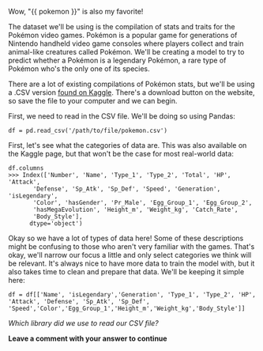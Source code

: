 Wow, "{{ pokemon }}" is also my favorite!

The dataset we'll be using is the compilation of stats and traits for the Pokémon video games. Pokémon is a popular game for generations of Nintendo handheld video game consoles where players collect and train animal-like creatures called Pokémon. We'll be creating a model to try to predict whether a Pokémon is a legendary Pokémon, a rare type of Pokémon who's the only one of its species.

There are a lot of existing compilations of Pokémon stats, but we'll be using a .CSV version [found on Kaggle](https://www.kaggle.com/alopez247/pokemon). There's a download button on the website, so save the file to your computer and we can begin.

First, we need to read in the CSV file. We'll be doing so using Pandas:

`df = pd.read_csv('/path/to/file/pokemon.csv')`

First, let's see what the categories of data are. This was also available on the Kaggle page, but that won't be the case for most real-world data:

```
df.columns
>>> Index(['Number', 'Name', 'Type_1', 'Type_2', 'Total', 'HP', 'Attack',
       'Defense', 'Sp_Atk', 'Sp_Def', 'Speed', 'Generation', 'isLegendary',
       'Color', 'hasGender', 'Pr_Male', 'Egg_Group_1', 'Egg_Group_2',
       'hasMegaEvolution', 'Height_m', 'Weight_kg', 'Catch_Rate',
       'Body_Style'],
      dtype='object')
```

Okay so we have a lot of types of data here! Some of these descriptions might be confusing to those who aren't very familiar with the games. That's okay, we'll narrow our focus a little and only select categories we think will be relevant. It's always nice to have more data to train the model with, but it also takes time to clean and prepare that data. We'll be keeping it simple here:

```
df = df[['Name', 'isLegendary','Generation', 'Type_1', 'Type_2', 'HP', 'Attack', 'Defense', 'Sp_Atk', 'Sp_Def', 'Speed','Color','Egg_Group_1','Height_m','Weight_kg','Body_Style']]
```

*Which library did we use to read our CSV file?*

**Leave a comment with your answer to continue**